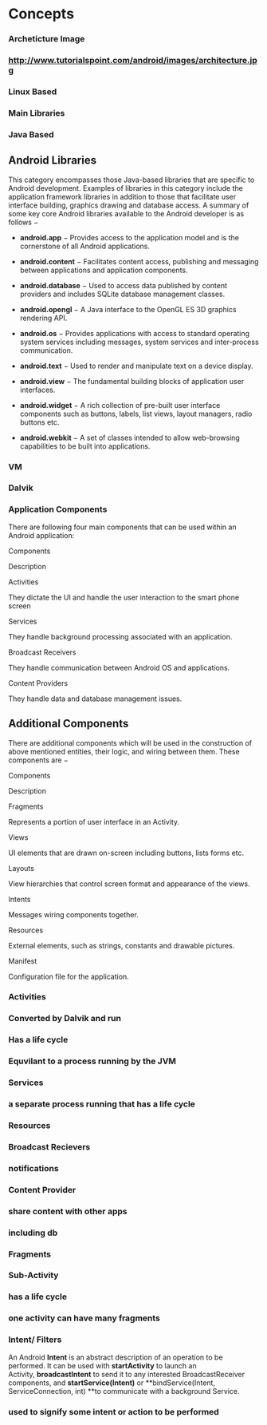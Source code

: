 # Concepts
### Archeticture Image
### http://www.tutorialspoint.com/android/images/architecture.jpg
### Linux Based
### Main Libraries
### Java Based
## Android Libraries

This category encompasses those Java-based libraries that are specific to Android development. Examples of libraries in this category include the application framework libraries in addition to those that facilitate user interface building, graphics drawing and database access. A summary of some key core Android libraries available to the Android developer is as follows −

*   **android.app** − Provides access to the application model and is the cornerstone of all Android applications.

*   **android.content** − Facilitates content access, publishing and messaging between applications and application components.

*   **android.database** − Used to access data published by content providers and includes SQLite database management classes.

*   **android.opengl** − A Java interface to the OpenGL ES 3D graphics rendering API.

*   **android.os** − Provides applications with access to standard operating system services including messages, system services and inter-process communication.

*   **android.text** − Used to render and manipulate text on a device display.

*   **android.view** − The fundamental building blocks of application user interfaces.

*   **android.widget** − A rich collection of pre-built user interface components such as buttons, labels, list views, layout managers, radio buttons etc.

*   **android.webkit** − A set of classes intended to allow web-browsing capabilities to be built into applications.
### VM
### Dalvik
### Application Components
There are following four main components that can be used within an Android application:







Components

Description





Activities

They dictate the UI and handle the user interaction to the smart phone screen





Services

They handle background processing associated with an application.





Broadcast Receivers

They handle communication between Android OS and applications.





Content Providers

They handle data and database management issues.









## Additional Components

There are additional components which will be used in the construction of above mentioned entities, their logic, and wiring between them. These components are −







Components

Description





Fragments

Represents a portion of user interface in an Activity.





Views

UI elements that are drawn on-screen including buttons, lists forms etc.





Layouts

View hierarchies that control screen format and appearance of the views.





Intents

Messages wiring components together.





Resources

External elements, such as strings, constants and drawable pictures.





Manifest

Configuration file for the application.  










### Activities
### Converted by Dalvik and run
### Has a life cycle
### Equvilant to a process running by the JVM
### Services
### a separate process running that has a life cycle
### Resources
### Broadcast Recievers
### notifications
### Content Provider
### share content with other apps
### including db
### Fragments
### Sub-Activity
### has a life cycle
### one activity can have many fragments
### Intent/ Filters
An Android **Intent** is an abstract description of an operation to be performed. It can be used with **startActivity** to launch an Activity, **broadcastIntent** to send it to any interested BroadcastReceiver components, and **startService(Intent)** or **bindService(Intent, ServiceConnection, int) **to communicate with a background Service.
### used to signify some intent or action to be performed
